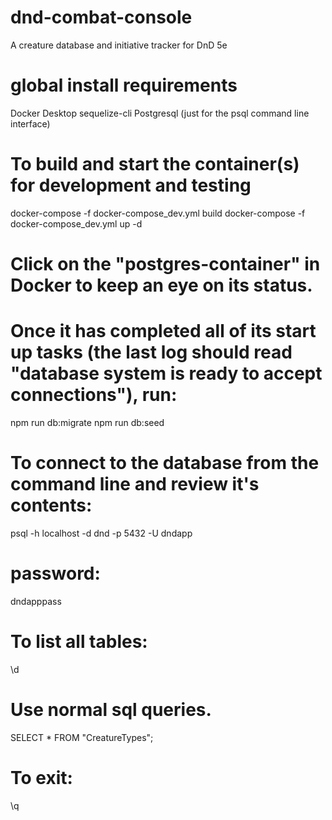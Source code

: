 # dnd-combat-console
A creature database and initiative tracker for DnD 5e

# global install requirements
Docker Desktop
sequelize-cli
Postgresql (just for the psql command line interface)

# To build and start the container(s) for development and testing
docker-compose -f docker-compose_dev.yml build
docker-compose -f docker-compose_dev.yml up -d
# Click on the "postgres-container" in Docker to keep an eye on its status.
# Once it has completed all of its start up tasks (the last log should read "database system is ready to accept connections"), run:
npm run db:migrate
npm run db:seed

# To connect to the database from the command line and review it's contents:
psql -h localhost -d dnd -p 5432 -U dndapp
# password:
dndapppass
# To list all tables:
\d
# Use normal sql queries.
SELECT * FROM "CreatureTypes";
# To exit:
\q
